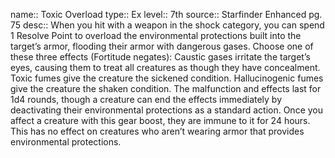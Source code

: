 name:: Toxic Overload 
type:: Ex
level:: 7th 
source:: Starfinder Enhanced pg. 75
desc:: When you hit with a weapon in the shock category, you can spend 1 Resolve Point to overload the environmental protections built into the target’s armor, flooding their armor with dangerous gases. Choose one of these three effects (Fortitude negates):
Caustic gases irritate the target’s eyes, causing them to treat all creatures as though they have concealment.
Toxic fumes give the creature the sickened condition.
Hallucinogenic fumes give the creature the shaken condition.
The malfunction and effects last for 1d4 rounds, though a creature can end the effects immediately by deactivating their environmental protections as a standard action. Once you affect a creature with this gear boost, they are immune to it for 24 hours. This has no effect on creatures who aren’t wearing armor that provides environmental protections.

